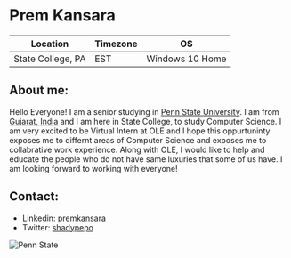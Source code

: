 # Prem Kansara

**Location** | **Timezone** | **OS**
---|---|---
State College, PA | EST | Windows 10 Home

## About me:
Hello Everyone! I am a senior studying in [Penn State University](https://en.wikipedia.org/wiki/Pennsylvania_State_University). I am from [Gujarat, India](https://en.wikipedia.org/wiki/Gujarat) and I am here in State College, to study Computer Science. I am very excited to be Virtual Intern at OLE and I hope this oppurtuninty exposes me to differnt areas of Computer Science and exposes me to collabrative work experience. Along with OLE, I would like to help and educate the people who do not have same luxuries that some of us have. I am looking forward to working with everyone!

## Contact:
* Linkedin: [premkansara](www.linkedin.com/in/prem-kansara1997)
* Twitter: [shadypepo](https://twitter.com/shadypepo)

![Penn State](https://sites.psu.edu/newtopsu/files/2017/04/weare-1079ccs.jpg)
